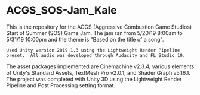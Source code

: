 # ACGS_SOS-Jam_Kale
This is the repository for the ACGS (Aggressive Combustion Game Studios) Start of Summer (SOS) Game Jam.  The jam ran from 5/20/19 8:00am to 5/31/19 10:00pm and the theme is "Based on the title of a song".

```
Used Unity version 2019.1.3 using the Lightweight Render Pipeline preset.  All audio was developed through Audacity and FL Studio 10.
```

The asset packages implemented are Cinemachine v2.3.4, various elements of Unity's Standard Assets, TextMesh Pro v2.0.1, and Shader Graph v5.16.1.
The project was completed with Unity 3D using the Lightweight Render Pipeline and Post Processing setting format.
